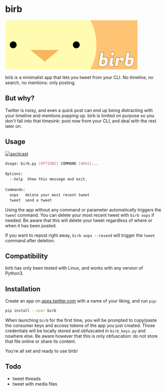 # birb

![birb](images/birb.png)

birb is a minimalist app that lets you tweet from your CLI. No timeline, no search, no mentions: only posting.

## But why?

Twitter is noisy, and even a quick post can end up being distracting with your timeline and mentions popping up.
birb is limited on purpose so you don't fall into that timesink: post now from your CLI, and deal with the rest later on.

## Usage

[![asciicast](https://asciinema.org/a/177047.png)](https://asciinema.org/a/177047)

```sh
Usage: birb.py [OPTIONS] COMMAND [ARGS]...

Options:
  --help  Show this message and exit.

Commands:
  oops   delete your most recent tweet
  tweet  send a tweet
```

Using the app without any command or parameter automatically triggers the `tweet` command.
You can delete your most recent tweet with `birb oops` if needed.
Be aware that this will delete your tweet regardless of where or when it has been posted.

If you want to repost right away, `birb oops --resend` will trigger the `tweet` command after deletion.

## Compatibility

birb has only been tested with Linux, and works with any version of Python3.

## Installation

Create an app on [apps.twitter.com](https://apps.twitter.com) with a name of your liking, and run `pip`:

```sh
pip install --user birb
```

When launching `birb` for the first time, you will be prompted to copy/paste the consumer keys and access tokens of the app you just created.
Those credentials will be locally stored and obfuscated in `birb_keys.py` and nowhere else.
Be aware however that this is only obfuscation: do not store that file online or share its content.

You're all set and ready to use birb!

## Todo

* tweet threads
* tweet with media files
